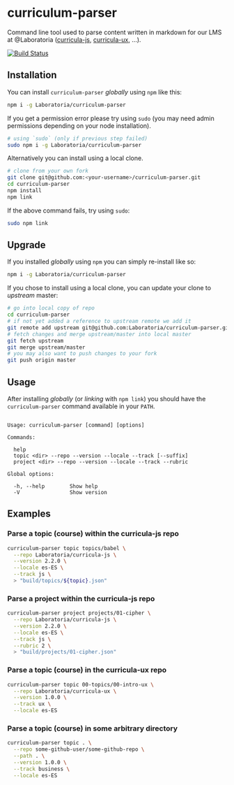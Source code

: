 # curriculum-parser

Command line tool used to parse content written in markdown for our LMS at
@Laboratoria ([curricula-js](https://github.com/Laboratoria/curricula-js),
[curricula-ux](https://github.com/Laboratoria/curricula-ux), ...).

[![Build Status](https://travis-ci.com/Laboratoria/curriculum-parser.svg?branch=master)](https://travis-ci.com/Laboratoria/curriculum-parser)

## Installation

You can install `curriculum-parser` _globally_ using `npm` like this:

```sh
npm i -g Laboratoria/curriculum-parser
```

If you get a permission error please try using `sudo` (you may need admin
permissions depending on your node installation).

```sh
# using `sudo` (only if previous step failed)
sudo npm i -g Laboratoria/curriculum-parser
```

Alternatively you can install using a local clone.

```sh
# clone from your own fork
git clone git@github.com:<your-username>/curriculum-parser.git
cd curriculum-parser
npm install
npm link
```

If the above command fails, try using `sudo`:

```sh
sudo npm link
```

## Upgrade

If you installed _globally_ using `npm` you can simply re-install like so:

```sh
npm i -g Laboratoria/curriculum-parser
```

If you chose to install using a local clone, you can update your clone to
_upstream_ master:

```sh
# go into local copy of repo
cd curriculum-parser
# if not yet added a reference to upstream remote we add it
git remote add upstream git@github.com:Laboratoria/curriculum-parser.git
# fetch changes and merge upstream/master into local master
git fetch upstream
git merge upstream/master
# you may also want to push changes to your fork
git push origin master
```

## Usage

After installing _globally_ (or _linking_ with `npm link`) you should have the
`curriculum-parser` command available in your `PATH`.

```text

Usage: curriculum-parser [command] [options]

Commands:

  help
  topic <dir> --repo --version --locale --track [--suffix]
  project <dir> --repo --version --locale --track --rubric

Global options:

  -h, --help        Show help
  -V                Show version

```

## Examples

### Parse a topic (course) within the curricula-js repo

```sh
curriculum-parser topic topics/babel \
  --repo Laboratoria/curricula-js \
  --version 2.2.0 \
  --locale es-ES \
  --track js \
  > "build/topics/${topic}.json"
```

### Parse a project within the curricula-js repo

```sh
curriculum-parser project projects/01-cipher \
  --repo Laboratoria/curricula-js \
  --version 2.2.0 \
  --locale es-ES \
  --track js \
  --rubric 2 \
  > "build/projects/01-cipher.json"
```

### Parse a topic (course) in the curricula-ux repo

```sh
curriculum-parser topic 00-topics/00-intro-ux \
  --repo Laboratoria/curricula-ux \
  --version 1.0.0 \
  --track ux \
  --locale es-ES
```

### Parse a topic (course) in some arbitrary directory

```sh
curriculum-parser topic . \
  --repo some-github-user/some-github-repo \
  --path . \
  --version 1.0.0 \
  --track business \
  --locale es-ES
```
